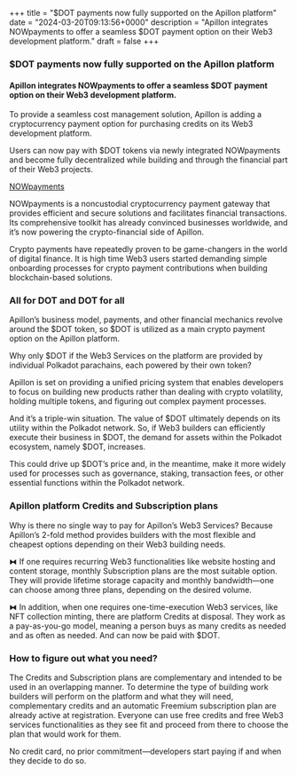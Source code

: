 +++
title = "$DOT payments now fully supported on the Apillon platform"
date = "2024-03-20T09:13:56+0000"
description = "Apillon integrates NOWpayments to offer a seamless $DOT payment option on their Web3 development platform."
draft = false
+++

### $DOT payments now fully supported on the Apillon platform


#### Apillon integrates NOWpayments to offer a seamless $DOT payment option on their Web3 development platform.


To provide a seamless cost management solution, Apillon is adding a cryptocurrency payment option for purchasing credits on its Web3 development platform.


Users can now pay with $DOT tokens via newly integrated NOWpayments and become fully decentralized while building and through the financial part of their Web3 projects.

[NOWpayments](https://nowpayments.io/)

NOWpayments is a noncustodial cryptocurrency payment gateway that provides efficient and secure solutions and facilitates financial transactions. Its comprehensive toolkit has already convinced businesses worldwide, and it’s now powering the crypto-financial side of Apillon.


Crypto payments have repeatedly proven to be game-changers in the world of digital finance. It is high time Web3 users started demanding simple onboarding processes for crypto payment contributions when building blockchain-based solutions.


### All for DOT and DOT for all


Apillon’s business model, payments, and other financial mechanics revolve around the $DOT token, so $DOT is utilized as a main crypto payment option on the Apillon platform.


Why only $DOT if the Web3 Services on the platform are provided by individual Polkadot parachains, each powered by their own token?


Apillon is set on providing a unified pricing system that enables developers to focus on building new products rather than dealing with crypto volatility, holding multiple tokens, and figuring out complex payment processes.


And it’s a triple-win situation. The value of $DOT ultimately depends on its utility within the Polkadot network. So, if Web3 builders can efficiently execute their business in $DOT, the demand for assets within the Polkadot ecosystem, namely $DOT, increases.


This could drive up $DOT’s price and, in the meantime, make it more widely used for processes such as governance, staking, transaction fees, or other essential functions within the Polkadot network.


### Apillon platform Credits and Subscription plans


Why is there no single way to pay for Apillon’s Web3 Services? Because Apillon’s 2-fold method provides builders with the most flexible and cheapest options depending on their Web3 building needs.


⧓ If one requires recurring Web3 functionalities like website hosting and content storage, monthly Subscription plans are the most suitable option. They will provide lifetime storage capacity and monthly bandwidth—one can choose among three plans, depending on the desired volume.


⧓ In addition, when one requires one-time-execution Web3 services, like NFT collection minting, there are platform Credits at disposal. They work as a pay-as-you-go model, meaning a person buys as many credits as needed and as often as needed. And can now be paid with $DOT.


### How to figure out what you need?


The Credits and Subscription plans are complementary and intended to be used in an overlapping manner. To determine the type of building work builders will perform on the platform and what they will need, complementary credits and an automatic Freemium subscription plan are already active at registration. Everyone can use free credits and free Web3 services functionalities as they see fit and proceed from there to choose the plan that would work for them.


No credit card, no prior commitment—developers start paying if and when they decide to do so.
